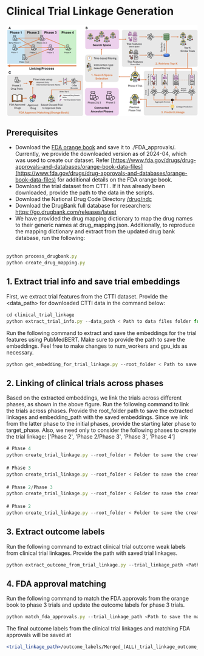 # Clinical Trial Linkage Generation

![trial_linkage_algorithm.png](trial_linkage_algorithm.png)

## Prerequisites

- Download the [FDA orange book](https://www.fda.gov/media/76860/download?attachment) and save it to ./FDA_approvals/.  Currently, we provide the downloaded version as of 2024-04, which was used to create our dataset. Refer [https://www.fda.gov/drugs/drug-approvals-and-databases/orange-book-data-files](https://www.fda.gov/drugs/drug-approvals-and-databases/orange-book-data-files) for additional details on the FDA orange book.
- Download the trial dataset from CTTI <path>. If it has already been downloaded, provide the path to the data in the scripts.
- Download the National Drug Code Directory [/drug/ndc](https://open.fda.gov/data/downloads/)
- Download the DrugBank full database for researchers: https://go.drugbank.com/releases/latest
- We have provided the drug mapping dictionary to map the drug names to their generic names at drug_mapping.json. Additionally, to reproduce the mapping dictionary and extract from the updated drug bank database, run the following:
```jsx

python process_drugbank.py
python create_drug_mapping.py
```

## 1. Extract trial info and save trial embeddings

First, we extract trial features from the CTTI dataset. Provide the <data_path> for downloaded CTTI data in the command below:

```jsx
cd clinical_trial_linkage
python extract_trial_info.py --data_path < Path to data files folder from CTTI >
```

Run the following command to extract and save the embeddings for the trial features using PubMedBERT. Make sure to provide the path to save the embeddings. Feel free to make changes to num_workers and gpu_ids as necessary.

```jsx
python get_embedding_for_trial_linkage.py --root_folder < Path to save the embeddings > --num_workers 2 --gpu_ids 0,1
```

## 2. Linking of clinical trials across phases

Based on the extracted embeddings, we link the trials across different phases, as shown in the above figure. Run the following command to link the trials across phases. Provide the root_folder path to save the extracted linkages and embedding_path with the saved embeddings. Since we link from the latter phase to the initial phases, provide the starting later phase to target_phase. Also, we need only to consider the following phases to create the trial linkage: ['Phase 2', 'Phase 2/Phase 3', 'Phase 3', 'Phase 4']

```jsx
# Phase 4
python create_trial_linkage.py --root_folder < Folder to save the created linkages > --target_phase 'Phase 4' --embedding_path < Folder containing the embeddings saved for the trials > --num_workers 2 --gpu_ids 0,1

# Phase 3
python create_trial_linkage.py --root_folder < Folder to save the created linkages > --target_phase 'Phase 3' --embedding_path < Folder containing the embeddings saved for the trials > --num_workers 2 --gpu_ids 0,1

# Phase 2/Phase 3
python create_trial_linkage.py --root_folder < Folder to save the created linkages > --target_phase 'Phase 2/Phase 3' --embedding_path < Folder containing the embeddings saved for the trials > --num_workers 2 --gpu_ids 0,1

# Phase 2
python create_trial_linkage.py --root_folder < Folder to save the created linkages > --target_phase 'Phase 2' --embedding_path < Folder containing the embeddings saved for the trials > --num_workers 2 --gpu_ids 0,1
```

## 3. Extract outcome labels

Run the following command to extract clinical trial outcome weak labels from clinical trial linkages. Provide the path with saved trial linkages.

```jsx
python extract_outcome_from_trial_linkage.py --trial_linkage_path <Path to the trial linkage folder containing the JSON files of the trial linkage>
```

## 4. FDA approval matching

Run the following command to match the FDA approvals from the orange book to phase 3 trials and update the outcome labels for phase 3 trials.

```jsx
python match_fda_approvals.py --trial_linkage_path <Path to save the matched trials results (provide the path where the trial linkages results are saved)> 
```

The final outcome labels from the clinical trial linkages and matching FDA approvals will be saved at 

```jsx
<trial_linkage_path>/outcome_labels/Merged_(ALL)_trial_linkage_outcome_df.csv
```
